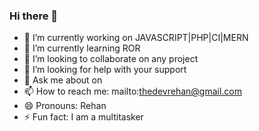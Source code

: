 ### Hi there 👋
- 🔭 I’m currently working on JAVASCRIPT|PHP|CI|MERN
- 🌱 I’m currently learning ROR
- 👯 I’m looking to collaborate on any project
- 🤔 I’m looking for help with your support
- 💬 Ask me about on 
- 📫 How to reach me: mailto:thedevrehan@gmail.com
- 😄 Pronouns: Rehan
- ⚡ Fun fact: I am a multitasker
